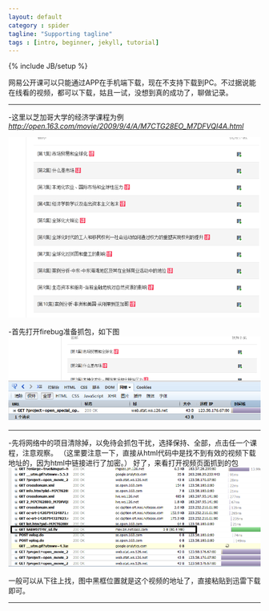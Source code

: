 ```yaml
---
layout: default
category : spider
tagline: "Supporting tagline"
tags : [intro, beginner, jekyll, tutorial]
---
```

{% include JB/setup %}

网易公开课可以只能通过APP在手机端下载，现在不支持下载到PC。不过据说能在线看的视频，都可以下载，姑且一试，没想到真的成功了，聊做记录。

---

-这里以芝加哥大学的经济学课程为例 _http://open.163.com/movie/2009/9/4/A/M7CTG28EO_M7DFVQI4A.html_ 

![公开课1](1.png)

 -首先打开firebug准备抓包，如下图
![公开课2](2.png)

---

-先将网络中的项目清除掉，以免待会抓包干扰，选择保持、全部，点击任一个课程，注意观察。
（这里要注意一下，直接从html代码中是找不到有效的视频下载地址的，因为html中链接进行了加密。）
好了，来看打开视频页面抓到的包
![公开课3](3.png)

一般可以从下往上找，图中黑框位置就是这个视频的地址了，直接粘贴到迅雷下载即可。

---
